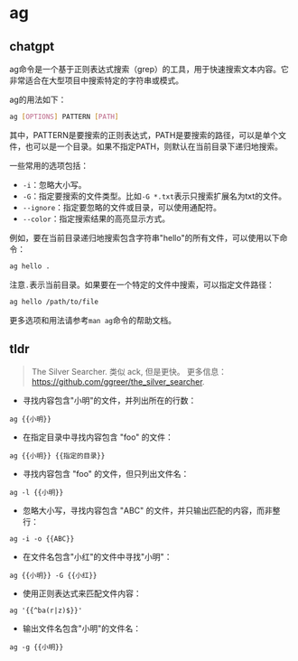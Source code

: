 # ag 
## chatgpt 
ag命令是一个基于正则表达式搜索（grep）的工具，用于快速搜索文本内容。它非常适合在大型项目中搜索特定的字符串或模式。

ag的用法如下：

```bash
ag [OPTIONS] PATTERN [PATH]
```

其中，PATTERN是要搜索的正则表达式，PATH是要搜索的路径，可以是单个文件，也可以是一个目录。如果不指定PATH，则默认在当前目录下递归地搜索。

一些常用的选项包括：

- `-i`：忽略大小写。
- `-G`：指定要搜索的文件类型。比如`-G *.txt`表示只搜索扩展名为txt的文件。
- `--ignore`：指定要忽略的文件或目录，可以使用通配符。
- `--color`：指定搜索结果的高亮显示方式。

例如，要在当前目录递归地搜索包含字符串"hello"的所有文件，可以使用以下命令：

```bash
ag hello .
```

注意`.`表示当前目录。如果要在一个特定的文件中搜索，可以指定文件路径：

```bash
ag hello /path/to/file
```

更多选项和用法请参考`man ag`命令的帮助文档。 

## tldr 
 
> The Silver Searcher. 类似 ack, 但是更快。
> 更多信息：<https://github.com/ggreer/the_silver_searcher>.

- 寻找内容包含"小明"的文件，并列出所在的行数：

`ag {{小明}}`

- 在指定目录中寻找内容包含 "foo" 的文件：

`ag {{小明}} {{指定的目录}}`

- 寻找内容包含 "foo" 的文件，但只列出文件名：

`ag -l {{小明}}`

- 忽略大小写，寻找内容包含 "ABC" 的文件，并只输出匹配的内容，而非整行：

`ag -i -o {{ABC}}`

- 在文件名包含"小红"的文件中寻找"小明"：

`ag {{小明}} -G {{小红}}`

- 使用正则表达式来匹配文件内容：

`ag '{{^ba(r|z)$}}'`

- 输出文件名包含"小明"的文件名：

`ag -g {{小明}}`
